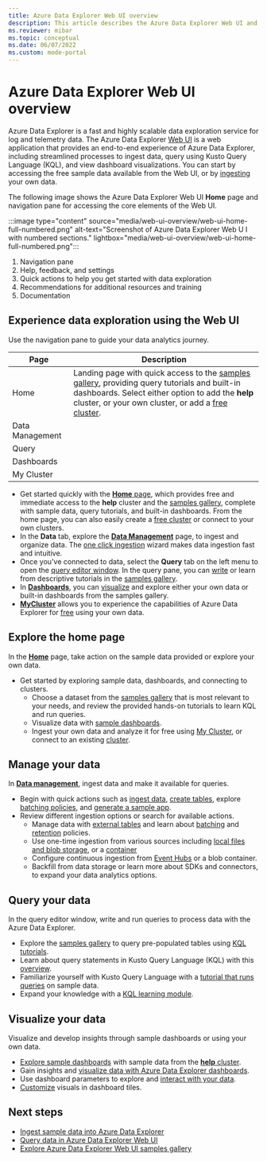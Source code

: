```yaml
---
title: Azure Data Explorer Web UI overview
description: This article describes the Azure Data Explorer Web UI and the home page properties. 
ms.reviewer: mibar
ms.topic: conceptual
ms.date: 06/07/2022
ms.custom: mode-portal
---
```


# Azure Data Explorer Web UI overview

Azure Data Explorer is a fast and highly scalable data exploration service for log and telemetry data. The Azure Data Explorer [Web UI](https://dataexplorer.azure.com) is a web application that provides an end-to-end experience of Azure Data Explorer, including streamlined processes to ingest data, query using Kusto Query Language (KQL), and view dashboard visualizations. You can start by accessing the free sample data available from the Web UI, or by [ingesting](ingest-data-overview.md) your own data.

The following image shows the Azure Data Explorer Web UI **Home** page and navigation pane for accessing the core elements of the Web UI.

:::image type="content" source="media/web-ui-overview/web-ui-home-full-numbered.png" alt-text="Screenshot of Azure Data Explorer Web U I with numbered sections." lightbox="media/web-ui-overview/web-ui-home-full-numbered.png":::

1. Navigation pane
1. Help, feedback, and settings
1. Quick actions to help you get started with data exploration
1. Recommendations for additional resources and training
1. Documentation

## Experience data exploration using the Web UI

Use the navigation pane to guide your data analytics journey.

|Page  |Description  |
|---------|---------|
|Home     |  Landing page with quick access to the [samples gallery](web-ui-samples-gallery.md), providing query tutorials and built-in dashboards. Select either option to add the **help** cluster, or  your own cluster, or add a [free cluster](https://dataexplorer.azure.com/freecluster).        |
|Data Management     |         |
|Query     |         |
|Dashboards     |         |
|My Cluster     |         |

- Get started quickly with the [**Home** page](https://dataexplorer.azure.com/home), which provides free and immediate access to the **help** cluster and the [samples gallery](web-ui-samples-gallery.md), complete with sample data, query tutorials, and built-in dashboards. From the home page, you can also easily create a [free cluster](start-for-free.md) or connect to your own clusters.
- In the **Data** tab, explore the [**Data Management**](https://dataexplorer.azure.com/oneclick) page, to ingest and organize data. The [one click ingestion](ingest-data-one-click.md) wizard makes data ingestion fast and intuitive.
- Once you've connected to data, select the **Query** tab on the left menu to open the [query editor window](https://dataexplorer.azure.com). In the query pane, you can [write](write-queries.md) or learn from descriptive tutorials in the [samples gallery](https://dataexplorer.azure.com/clusters/help).
- In [**Dashboards**](https://dataexplorer.azure.com/dashboards), you can [visualize](azure-data-explorer-dashboards.md) and explore either your own data or built-in dashboards from the samples gallery.
- [**MyCluster**](https://dataexplorer.azure.com/freecluster) allows you to experience the capabilities of Azure Data Explorer for [free](start-for-free-web-ui.md) using your own data.

## Explore the home page

In the **[Home](https://dataexplorer.azure.com/home)** page, take action on the sample data provided or explore your own data.

- Get started by exploring sample data, dashboards, and connecting to clusters.
  - Choose a dataset from the [samples gallery](web-ui-samples-gallery.md) that is most relevant to your needs, and review the provided hands-on tutorials to learn KQL and run queries.
  - Visualize data with [sample dashboards](web-ui-samples-gallery.md#explore-sample-dashboards).
  - Ingest your own data and analyze it for free using [My Cluster](https://dataexplorer.azure.com/freecluster), or connect to an existing [cluster](web-query-data.md#add-clusters).

## Manage your data

In **[Data management](https://dataexplorer.azure.com/oneclick)**, ingest data and make it available for queries.

- Begin with quick actions such as [ingest data](https://dataexplorer.azure.com/oneclick/ingest?sourceType=file), [create tables](https://dataexplorer.azure.com/oneclick/createtable), explore [batching policies](https://dataexplorer.azure.com/oneclick/updateTableBatchingPolicy), and [generate a sample app](https://dataexplorer.azure.com/oneclick/generatecode?sourceType=file).
- Review different ingestion options or search for available actions.
  - Manage data with [external tables](external-table.md) and learn about [batching](/azure/data-explorer/kusto/management/batchingpolicy) and [retention](/azure/data-explorer/kusto/management/retentionpolicy) policies.
  - Use one-time ingestion from various sources including [local files and blob storage](/azure/data-explorer/ingest-data-one-click), or a [container](/azure/data-explorer//one-click-ingestion-new-table)
  - Configure continuous ingestion from [Event Hubs](/azure/data-explorer/one-click-event-hub) or a blob container.
  - Backfill from data storage or learn more about SDKs and connectors, to expand your data analytics options.

## Query your data

 In the query editor window, write and run queries to process data with the Azure Data Explorer.

- Explore the [samples gallery](web-ui-samples-gallery.md) to query pre-populated tables using [KQL tutorials](web-ui-samples-gallery.md#explore-sample-data-with-kql-tutorials).
- Learn about query statements in Kusto Query Language (KQL) with this [overview](/azure/data-explorer/kusto/query/).
- Familiarize yourself with Kusto Query Language with a [tutorial that runs queries](/azure/data-explorer/kusto/query/samples?pivots=azuredataexplorer) on sample data.
- Expand your knowledge with a [KQL learning module](/learn/modules/write-first-query-kusto-query-language/).

## Visualize your data

Visualize and develop insights through sample dashboards or using your own data.

- [Explore sample dashboards](web-ui-samples-gallery.md#explore-sample-dashboards) with sample data from the [**help** cluster](https://dataexplorer.azure.com/clusters/help).
- Gain insights and [visualize data with Azure Data Explorer dashboards](azure-data-explorer-dashboards.md).
- Use dashboard parameters to explore and [interact with your data](dashboard-parameters.md#interact-with-your-data-using-cross-filter).
- [Customize](dashboard-customize-visuals.md#customize-azure-data-explorer-dashboard-visuals) visuals in dashboard tiles.

## Next steps

- [Ingest sample data into Azure Data Explorer](ingest-sample-data.md)
- [Query data in Azure Data Explorer Web UI](web-query-data.md)
- [Explore Azure Data Explorer Web UI samples gallery](web-ui-samples-gallery.md)
